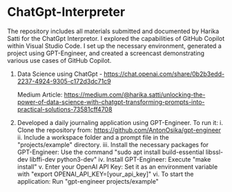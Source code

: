 # ChatGpt-Interpreter
The repository includes all materials submitted and documented by Harika Satti for the ChatGpt Interpretor. I explored the capabilities of GitHub Copilot within Visual Studio Code. I set up the necessary environment, generated a project using GPT-Engineer, and created a screencast demonstrating various use cases of GitHub Copilot.
1. Data Science using ChatGpt - https://chat.openai.com/share/0b2b3edd-2237-4924-9305-c172d3dc71c9

   Medium Article: https://medium.com/@harika.satti/unlocking-the-power-of-data-science-with-chatgpt-transforming-prompts-into-practical-solutions-73581cff4708

2. Developed a daily journaling application using GPT-Engineer. 
To run it:
i. Clone the repository from: https://github.com/AntonOsika/gpt-engineer 
ii. Include a workspace folder and a prompt file in the "projects/example" directory.
iii. Install the necessary packages for GPT-Engineer: Use the command "sudo apt install build-essential libssl-dev libffi-dev python3-dev"
iv. Install GPT-Engineer: Execute "make install" 
v. Enter your OpenAI API Key: Set it as an environment variable with "export OPENAI_API_KEY=[your_api_key]"
vi. To start the application: Run "gpt-engineer projects/example"
   
